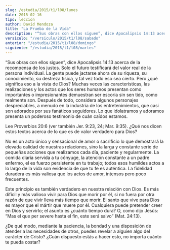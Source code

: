 ```yaml
---
slug: /estudia/2015/t1/l08/lunes
date: 2015-02-16
tipo: leccion
author: David Mendoza
title: "La Prueba de la Vida"
description: "“Sus obras con ellos siguen”, dice Apocalipsis 14:13 acerca de la recompensa de los justos. Solo el futuro testificará del valor real de la persona individual. La gente puede jactarse ahora de su riqueza, su conocimiento, su destreza física, y tal vez todo eso sea cierto."
versiculo: "/versiculo/2015/t1/l08/sabado"
anterior: "/estudia/2015/t1/l08/domingo"
siguiente: "/estudia/2015/t1/l08/martes"
---
```


“Sus obras con ellos siguen”, dice Apocalipsis 14:13 acerca de la recompensa de los justos. Solo el futuro testificará del valor real de la persona individual. La gente puede jactarse ahora de su riqueza, su conocimiento, su destreza física, y tal vez todo eso sea cierto. Pero ¿qué significa eso a la vista de Dios? Muchas veces las características, las realizaciones y los actos que los seres humanos presentan como importantes o impresionantes demuestran ser escoria sin sen tido, como realmente son. Después de todo, considera algunos personajes despreciables, a menudo en la industria de los entretenimientos, que casi son adorados por sus fanáticos seguidores. Lo que idolatramos y adoramos presenta un poderoso testimonio de cuán caídos estamos.

Lee Proverbios 20:6 (ver también Jer. 9:23, 24; Mar. 9:35). ¿Qué nos dicen estos textos acerca de lo que es de valor verdadero para Dios?

No es un acto único y sensacional de amor o sacrificio lo que demostrará la elevada calidad de nuestras relaciones, sino la larga y constante serie de pequeñas acciones que realizamos cada día, paciente y regularmente. La comida diaria servida a tu cónyuge, la atención constante a un padre enfermo, el es fuerzo persistente en tu trabajo; todos esos humildes actos a lo largo de la vida son evidencia de que tu fe es auténtica. La fidelidad duradera es más valiosa que los actos de amor, intensos pero poco frecuentes.

Este principio es también verdadero en nuestra relación con Dios. Es más difícil y más valioso vivir para Dios que morir por él, si no fuera por otra razón de que vivir lleva más tiempo que morir. El santo que vive para Dios es mayor que el mártir que muere por él. Cualquiera puede pretender creer en Dios y servirlo; el asunto es ¿cuánto tiempo dura? O, como dijo Jesús: “Mas el que per severe hasta el fin, este será salvo” (Mat. 24:13).

¿De qué modo, mediante la paciencia, la bondad y una disposición de atender a las necesidades de otros, puedes revelar a alguien algo del carácter de Cristo? ¿Cuán dispuesto estás a hacer esto, no importa cuánto te pueda costar?
